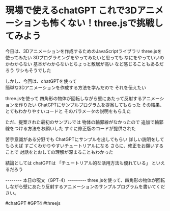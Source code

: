 # 現場で使えるchatGPT これで3Dアニメーションも怖くない！three.jsで挑戦してみよう

今日は、3Dアニメーションを作成するためのJavaScriptライブラリ
three.jsを使ってみたい
3Dプログラミングをやってみたいと思っても
なにをやっていいのかわからない
基本がわからないとちょっと敷居が高い
など感じることもあるだろう
ワシもそうでした

しかし、今回は、chatGPTを使って  
簡単な3Dアニメーションを作成する方法を学んだので
それを伝えたい

three.jsを使って
四角形の物体が回転しながら壁にあたって反射するアニメーションを作りたい
ChatGPTにサンプルプログラムを提案してもらった
その結果、とてもわかりやすいコードと
そのパラメータの説明をもらえた

ただ、提案された最初のサンプルでは
物体の輪郭線がなかったので
追加で輪郭線をつける方法をお願いした
すぐに修正版のコードが提供された

苦手意識がある分野でも
ChatGPTにサンプルを出してもらい
詳しい説明をしてもらえば
すごくわかりやすいチュートリアルになる
さらに、修正をお願いすることで
対話をとおしての理解が深まることもわかった

結論としては
chatGPTは
「チュートリアル的な活用方法も優れている」
といえるだろう

-------- 本日の呪文（GPT-4）---------
three.jsを使って、四角形の物体が回転しながら壁にあたり反射するアニメーションのサンプルプログラムを書いてください。

#chatGPT #GPT4 #threejs